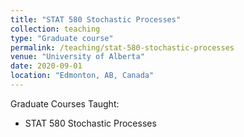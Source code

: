 ```yaml
---
title: "STAT 580 Stochastic Processes"
collection: teaching
type: "Graduate course"
permalink: /teaching/stat-580-stochastic-processes
venue: "University of Alberta"
date: 2020-09-01
location: "Edmonton, AB, Canada"
---
```


Graduate Courses Taught:
* STAT 580 Stochastic Processes
